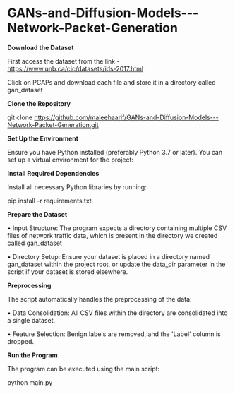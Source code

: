 # GANs-and-Diffusion-Models---Network-Packet-Generation


**Download the Dataset**


First access the dataset from the link - https://www.unb.ca/cic/datasets/ids-2017.html


Click on PCAPs and download each file and store it in a directory called gan_dataset


**Clone the Repository**


git clone https://github.com/maleehaarif/GANs-and-Diffusion-Models---Network-Packet-Generation.git


**Set Up the Environment**


Ensure you have Python installed (preferably Python 3.7 or later). You can set up a virtual environment for the project:


**Install Required Dependencies**


Install all necessary Python libraries by running:


pip install -r requirements.txt


**Prepare the Dataset**


•	Input Structure: The program expects a directory containing multiple CSV files of network traffic data, which is present in the directory we created called gan_dataset


•	Directory Setup: Ensure your dataset is placed in a directory named gan_dataset within the project root, or update the data_dir parameter in the script if your dataset is stored elsewhere.


**Preprocessing**


The script automatically handles the preprocessing of the data:


•	Data Consolidation: All CSV files within the directory are consolidated into a single dataset.


•	Feature Selection: Benign labels are removed, and the 'Label' column is dropped.


**Run the Program**


The program can be executed using the main script:


python main.py
